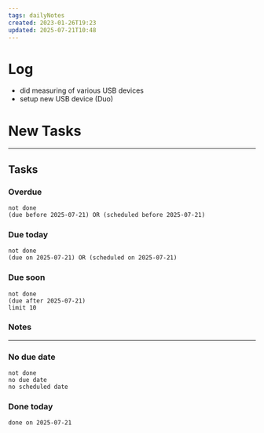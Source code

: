 ```yaml
---
tags: dailyNotes
created: 2023-01-26T19:23
updated: 2025-07-21T10:48
---
```

# Log
- did measuring of various USB devices
- setup new USB device (Duo)

# New Tasks


----
## Tasks
### Overdue
```tasks
not done
(due before 2025-07-21) OR (scheduled before 2025-07-21)
```

### Due today
```tasks
not done
(due on 2025-07-21) OR (scheduled on 2025-07-21)
```

### Due soon
```tasks
not done
(due after 2025-07-21)
limit 10
```

### Notes

----
### No due date
```tasks
not done
no due date
no scheduled date
```

### Done today
```tasks
done on 2025-07-21
```
